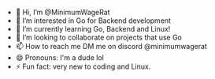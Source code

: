 - 👋 Hi, I’m @MinimumWageRat
- 👀 I’m interested in Go for Backend development 
- 🌱 I’m currently learning Go, Backend and Linux!
- 💞️ I’m looking to collaborate on projects that use Go 
- 📫 How to reach me DM me on discord @minimumwagerat
- 😄 Pronouns: I'm a dude lol
- ⚡ Fun fact: very new to coding and Linux.

<!---
MinimumWageRat/MinimumWageRat is a ✨ special ✨ repository because its `README.md` (this file) appears on your GitHub profile.
You can click the Preview link to take a look at your changes.
--->
